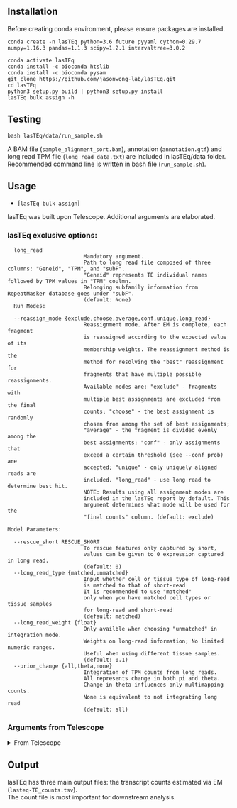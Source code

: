 ## Installation
Before creating conda environment, please ensure packages are installed.


```
conda create -n lasTEq python=3.6 future pyyaml cython=0.29.7 numpy=1.16.3 pandas=1.1.3 scipy=1.2.1 intervaltree=3.0.2

conda activate lasTEq 
conda install -c bioconda htslib
conda install -c bioconda pysam
git clone https://github.com/jasonwong-lab/lasTEq.git
cd lasTEq
python3 setup.py build | python3 setup.py install 
lasTEq bulk assign -h
```

## Testing
```bash lasTEq/data/run_sample.sh```

A BAM file (`sample_alignment_sort.bam`), annotation (`annotation.gtf`) and long read TPM file (`long_read_data.txt`) are included in
lasTEq/data folder. \
Recommended command line is written in bash file (`run_sample.sh`).

## Usage
* [`lasTEq bulk assign`]

lasTEq was built upon Telescope. Additional arguments are elaborated.

### lasTEq exclusive options:

```
  long_read
                        Mandatory argument. 
                        Path to long read file composed of three columns: "Geneid", "TPM", and "subF". 
                        "Geneid" represents TE individual names followed by TPM values in "TPM" coulmn. 
                        Belonging subfamily information from RepeatMasker database goes under "subF".
                        (default: None)
  Run Modes:

  --reassign_mode {exclude,choose,average,conf,unique,long_read}
                        Reassignment mode. After EM is complete, each fragment
                        is reassigned according to the expected value of its
                        membership weights. The reassignment method is the
                        method for resolving the "best" reassignment for
                        fragments that have multiple possible reassignments.
                        Available modes are: "exclude" - fragments with
                        multiple best assignments are excluded from the final
                        counts; "choose" - the best assignment is randomly
                        chosen from among the set of best assignments;
                        "average" - the fragment is divided evenly among the
                        best assignments; "conf" - only assignments that
                        exceed a certain threshold (see --conf_prob) are
                        accepted; "unique" - only uniquely aligned reads are
                        included. "long_read" - use long read to determine best hit.
                        NOTE: Results using all assignment modes are
                        included in the lasTEq report by default. This
                        argument determines what mode will be used for the
                        "final counts" column. (default: exclude)

Model Parameters:

  --rescue_short RESCUE_SHORT
                        To rescue features only captured by short, 
                        values can be given to 0 expression captured in long read.
                        (default: 0)
  --long_read_type {matched,unmatched}
                        Input whether cell or tissue type of long-read 
                        is matched to that of short-read
                        It is recommended to use "matched" 
                        only when you have matched cell types or tissue samples 
                        for long-read and short-read
                        (default: matched)
  --long_read_weight {float}
                        Only availble when choosing "unmatched" in integration mode. 
                        Weights on long-read information; No limited numeric ranges.
                        Useful when using different tissue samples.
                        (default: 0.1)
  --prior_change {all,theta,none}
                        Integration of TPM counts from long reads. 
                        All represents change in both pi and theta.
                        Change in theta influences only multimapping counts.
                        None is equivalent to not integrating long read
                        (default: all)
```

### Arguments from Telescope
<details>
<summary>From Telescope</summary>

```
  samfile               Path to alignment file. Alignment file can be in SAM
                        or BAM format. File must be collated so that all
                        alignments for a read pair appear sequentially in the
                        file.
  gtffile               Path to annotation file (GTF format)
  --attribute ATTRIBUTE
                        GTF attribute that defines a transposable element
                        locus. GTF features that share the same value for
                        --attribute will be considered as part of the same
                        locus. (default: locus)
  --no_feature_key NO_FEATURE_KEY
                        Used internally to represent alignments. Must be
                        different from all other feature names. (default:
                        __no_feature)
  --tempdir TEMPDIR     Path to temporary directory. Temporary files will be
                        stored here. Default uses python tempfile package to
                        create the temporary directory. (default: None)

Reporting Options:

  --quiet               Silence (most) output. (default: False)
  --debug               Print debug messages. (default: False)
  --logfile LOGFILE     Log output to this file. (default: None)
  --outdir OUTDIR       Output directory. (default: .)
  --exp_tag EXP_TAG     Experiment tag (default: telescope)
  --updated_sam         Generate an updated alignment file. (default: False)
  
  Run Modes:
  --conf_prob CONF_PROB
                        Minimum probability for high confidence assignment.
                        (default: 0.9)
  --overlap_mode {threshold,intersection-strict,union}
                        Overlap mode. The method used to determine whether a
                        fragment overlaps feature. (default: threshold)
  --overlap_threshold OVERLAP_THRESHOLD
                        Fraction of fragment that must be contained within a
                        feature to be assigned to that locus. Ignored if
                        --overlap_method is not "threshold". (default: 0.2)
  --annotation_class {intervaltree,htseq}
                        Annotation class to use for finding overlaps. Both
                        htseq and intervaltree appear to yield identical
                        results. Performance differences are TBD. (default:
                        intervaltree)                    
  --stranded_mode {None, RF, R, FR, F}
                        Options for considering feature strand when assigning reads. 
                        If None, for each feature in the annotation, returns counts 
                        for the positive strand and negative strand. If not None, 
                        this argument specifies the orientation of paired end reads 
                        (RF - read 1 reverse strand, read 2 forward strand) and
                        single end reads (F - forward strand) with respect to the 
                        generating transcript. (default: None)
Model Parameters:

  --pi_prior PI_PRIOR   Prior on π. Equivalent to adding n unique reads.
                        (default: 0)
  --theta_prior THETA_PRIOR
                        Prior on θ. Equivalent to adding n non-unique reads.
                        (default: 200000)
  --em_epsilon EM_EPSILON
                        EM Algorithm Epsilon cutoff (default: 1e-7)
  --max_iter MAX_ITER   EM Algorithm maximum iterations (default: 100)
  --use_likelihood      Use difference in log-likelihood as convergence
                        criteria. (default: False)
  --skip_em             Exits after loading alignment and saving checkpoint
                        file. (default: False)
```       
</details>

## Output

lasTEq has three main output files: the transcript counts estimated via EM (`lasteq-TE_counts.tsv`).\
The count file is most important for downstream analysis.
